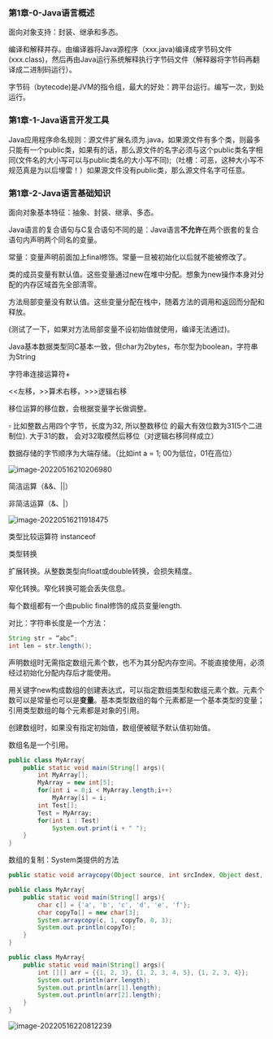 ### 第1章-0-Java语言概述

面向对象支持：封装、继承和多态。

编译和解释并存。由编译器将Java源程序（xxx.java)编译成字节码文件(xxx.class)，然后再由Java运行系统解释执行字节码文件（解释器将字节码再翻译成二进制码运行）。

字节码（bytecode)是JVM的指令组，最大的好处：跨平台运行。编写一次，到处运行。

### 第1章-1-Java语言开发工具

Java应用程序命名规则：源文件扩展名须为.java，如果源文件有多个类，则最多只能有一个public类，如果有的话，那么源文件的名字必须与这个public类名字相同(文件名的大小写可以与public类名的大小写不同);（吐槽：可恶，这种大小写不规范真是为以后埋雷！）如果源文件没有public类，那么源文件名字可任意。

### 第1章-2-Java语言基础知识

面向对象基本特征：抽象、封装、继承、多态。

Java语言的复合语句与C复合语句不同的是：Java语言**不允许**在两个嵌套的复合语句内声明两个同名的变量。

常量：变量声明前面加上final修饰。常量一旦被初始化以后就不能被修改了。

类的成员变量有默认值。这些变量通过new在堆中分配。想象为new操作本身对分配的内存区域首先全部清零。

方法局部变量没有默认值。这些变量分配在栈中，随着方法的调用和返回而分配和释放。

(测试了一下，如果对方法局部变量不设初始值就使用，编译无法通过)。

Java基本数据类型同C基本一致，但char为2bytes，布尔型为boolean，字符串为String

字符串连接运算符+

<<左移，>>算术右移，>>>逻辑右移

移位运算的移位数，会根据变量字长做调整。

▫ 比如整数占用四个字节，长度为32, 所以整数移位 的最大有效位数为31(5个二进制位). 大于31的数， 会对32取模然后移位（对逻辑右移同样成立）

数据存储的字节顺序为大端存储。（比如int a = 1; 00为低位，01在高位）

![image-20220516210206980](E:\New_Code_Project\Java_Coding\Course_Learning\Note\image-20220516210206980.png)

简洁运算（&&、||）

非简洁运算（&、|）

![image-20220516211918475](E:\New_Code_Project\Java_Coding\Course_Learning\Note\image-20220516211918475.png)

类型比较运算符 instanceof

类型转换

扩展转换。从整数类型向float或double转换，会损失精度。

窄化转换。窄化转换可能会丢失信息。

每个数组都有一个由public final修饰的成员变量length.

对比：字符串长度是一个方法：

```java
String str = “abc”;
int len = str.length();
```

声明数组时无需指定数组元素个数，也不为其分配内存空间。不能直接使用，必须经过初始化分配内存后才能使用。

用关键字new构成数组的创建表达式，可以指定数组类型和数组元素个数。元素个数可以是常量也可以是**变量**。基本类型数组的每个元素都是一个基本类型的变量；引用类型数组的每个元素都是对象的引用。

创建数组时，如果没有指定初始值，数组便被赋予默认值初始值。

数组名是一个引用。

```java
public class MyArray{
    public static void main(String[] args){
        int MyArray[];
        MyArray = new int[5];
        for(int i = 0;i < MyArray.length;i++)
            MyArray[i] = i;
        int Test[];
        Test = MyArray;
        for(int i : Test)
            System.out.print(i + " ");
    }
}
```

数组的复制：System类提供的方法

```java
public static void arraycopy(Object source, int srcIndex, Object dest, int destIndex, int length)
```

```java
public class MyArray{
    public static void main(String[] args){
        char c[] = {'a', 'b', 'c', 'd', 'e', 'f'};
        char copyTo[] = new char[3];
        System.arraycopy(c, 1, copyTo, 0, 3);
        System.out.println(copyTo);
    }
}
```

```java
public class MyArray{
    public static void main(String[] args){
        int [][] arr = {{1, 2, 3}, {1, 2, 3, 4, 5}, {1, 2, 3, 4}};
        System.out.println(arr.length);
        System.out.println(arr[1].length);
        System.out.println(arr[2].length);
    }
}
```

![image-20220516220812239](E:\New_Code_Project\Java_Coding\Course_Learning\Note\image-20220516220812239.png)
